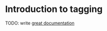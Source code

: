 # Introduction to tagging

TODO: write [great documentation](http://jacobian.org/writing/what-to-write/)
